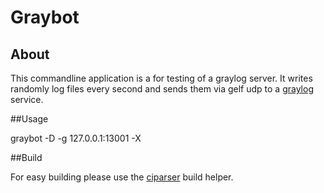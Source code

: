 # Graybot

## About

This commandline application is a for testing of a graylog server. It writes randomly log files every second and sends them via gelf udp to a [graylog](https://www.graylog.org) service.

##Usage

graybot -D -g 127.0.0.1:13001 -X


##Build

For easy building please use the [ciparser](https://github.com/celluloidvfx/ciparser) build helper.


